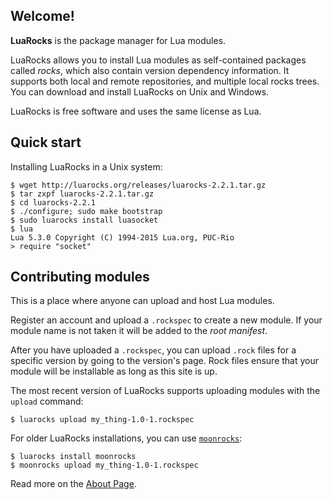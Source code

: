 ## Welcome!

**LuaRocks** is the package manager for Lua modules. 

LuaRocks allows you to install Lua modules as self-contained packages called _rocks_, which also contain version dependency information. It supports both local and remote repositories, and multiple local rocks trees. You can download and install LuaRocks on Unix and Windows.

LuaRocks is free software and uses the same license as Lua.

## Quick start

Installing LuaRocks in a Unix system:

    $ wget http://luarocks.org/releases/luarocks-2.2.1.tar.gz
    $ tar zxpf luarocks-2.2.1.tar.gz
    $ cd luarocks-2.2.1
    $ ./configure; sudo make bootstrap
    $ sudo luarocks install luasocket
    $ lua
    Lua 5.3.0 Copyright (C) 1994-2015 Lua.org, PUC-Rio
    > require "socket"

## Contributing modules

This is a place where anyone can upload and host Lua modules.

Register an account and upload a `.rockspec` to create a new module. If your
module name is not taken it will be added to the *root manifest*.

After you have uploaded a `.rockspec`, you can upload `.rock` files for a
specific version by going to the version's page. Rock files ensure that your
module will be installable as long as this site is up.

The most recent version of LuaRocks supports uploading modules with the
`upload` command:

    $ luarocks upload my_thing-1.0-1.rockspec

For older LuaRocks installations, you can use [`moonrocks`](https://github.com/leafo/moonrocks):

    $ luarocks install moonrocks
    $ moonrocks upload my_thing-1.0-1.rockspec

Read more on the [About Page][1].

  [1]: /about
